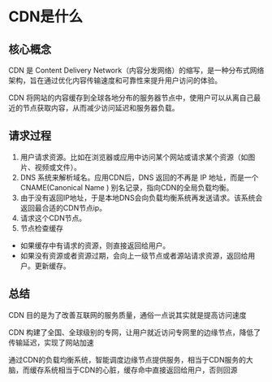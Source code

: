 # CDN是什么

## 核心概念
CDN 是 Content Delivery Network（内容分发网络）的缩写，是一种分布式网络架构，旨在通过优化内容传输速度和可靠性来提升用户访问的体验。

CDN 将网站的内容缓存到全球各地分布的服务器节点中，使用户可以从离自己最近的节点获取内容，从而减少访问延迟和服务器负载。

## 请求过程

1. 用户请求资源。比如在浏览器或应用中访问某个网站或请求某个资源（如图片、视频或文件）。
2. DNS 系统来解析域名。应用CDN后，DNS 返回的不再是 IP 地址，而是一个CNAME(Canonical Name ) 别名记录，指向CDN的全局负载均衡。
3. 由于没有返回IP地址，于是本地DNS会向负载均衡系统再发送请求。该系统会返回最合适的CDN节点ip。
4. 请求这个CDN节点。
5. 节点检查缓存
  - 如果缓存中有请求的资源，则直接返回给用户。
  - 如果没有资源或者资源过期，会向上一级节点或者源站请求资源，返回给用户。更新缓存。

## 总结
CDN 目的是为了改善互联网的服务质量，通俗一点说其实就是提高访问速度

CDN 构建了全国、全球级别的专网，让用户就近访问专网里的边缘节点，降低了传输延迟，实现了网站加速

通过CDN的负载均衡系统，智能调度边缘节点提供服务，相当于CDN服务的大脑，而缓存系统相当于CDN的心脏，缓存命中直接返回给用户，否则回源

